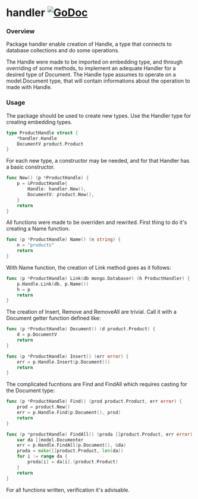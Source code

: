 # handler [![GoDoc](https://godoc.org/github.com/ddspog/handler?status.svg)](https://godoc.org/github.com/ddspog/handler)

### Overview
Package handler enable creation of Handle, a type that connects to
database collections and do some operations.

The Handle were made to be imported on embedding type, and through
overriding of some methods, to implement an adequate Handler for a
desired type of Document. The Handle type assumes to operate on a 
model.Document type, that will contain informations about the operation
to made with Handle.

### Usage

The package should be used to create new types. Use the Handler type
for creating embedding types.
```go
type ProductHandle struct {
	*handler.Handle
	DocumentV product.Product
}
```
For each new type, a constructor may be needed, and for that Handler
has a basic constructor.
```go
func New() (p *ProductHandle) {
	p = &ProductHandle{
		Handle: handler.New(),
		DocumentV: product.New(),
	}
	return
}
```
All functions were made to be overriden and rewrited. First thing to do
it's creating a Name function.
```go
func (p *ProductHandle) Name() (n string) {
	n = "products"
	return
}
```
With Name function, the creation of Link method goes as it follows:
```go
func (p *ProductHandle) Link(db mongo.Databaser) (h ProductHandler) {
	p.Handle.Link(db, p.Name())
	h = p
	return
}
```
The creation of Insert, Remove and RemoveAll are trivial. Call it with
a Document getter function defined like:
```go
func (p *ProductHandle) Document() (d product.Product) {
	d = p.DocumentV
	return
}

func (p *ProductHandle) Insert() (err error) {
	err = p.Handle.Insert(p.Document())
	return
}
```
The complicated fucntions are Find and FindAll which requires casting
for the Document type:
```go
func (p *ProductHandle) Find() (prod product.Product, err error) {
	prod = product.New()
	err = p.Handle.Find(p.Document(), prod)
	return
}

func (p *productHandle) FindAll() (proda []product.Product, err error) {
	var da []model.Documenter
	err = p.Handle.FindAll(p.Document(), &da)
	proda = make([]product.Product, len(da))
	for i := range da {
		proda[i] = da[i].(product.Product)
	}
	return
}
```
For all functions written, verification it's advisable.